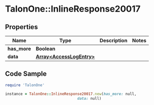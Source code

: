 # TalonOne::InlineResponse20017

## Properties

Name | Type | Description | Notes
------------ | ------------- | ------------- | -------------
**has_more** | **Boolean** |  | 
**data** | [**Array&lt;AccessLogEntry&gt;**](AccessLogEntry.md) |  | 

## Code Sample

```ruby
require 'TalonOne'

instance = TalonOne::InlineResponse20017.new(has_more: null,
                                 data: null)
```


